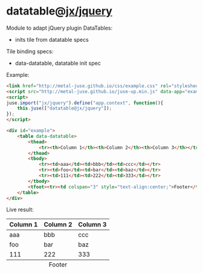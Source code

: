 # datatable@[jx/jquery](../../jx/jquery)

Module to adapt jQuery plugin DataTables:
* inits tile from datatable specs

Tile binding specs:
* data-datatable, datatable init spec

Example:

```html
<link href="http://metal-juse.github.io/css/example.css" rel="stylesheet"/>
<script src="http://metal-juse.github.io/juse-up.min.js" data-app="example.datatable@app;"></script>
<script>
juse.import("jx/jquery").define("app.context", function(){
	this.juse(["datatable@jx/jquery"]);
});
</script>

<div id="example">
	<table data-datatable>
		<thead>
			<tr><th>Column 1</th><th>Column 2</th><th>Column 3</th></tr>
		</thead>
		<tbody>
			<tr><td>aaa</td><td>bbb</td><td>ccc</td></tr>
			<tr><td>foo</td><td>bar</td><td>baz</td></tr>
			<tr><td>111</td><td>222</td><td>333</td></tr>
		</tbody>
		<tfoot><tr><td colspan="3" style="text-align:center;">Footer</td></tr></tfoot>
	</table>
</div>
```

Live result:

<section>
<link href="http://metal-juse.github.io/css/example.css" rel="stylesheet"/>
<script src="http://metal-juse.github.io/juse-up.min.js" data-app="example.datatable@app;"></script>
<script>
juse.import("jx/jquery").define("app.context", function(){
	this.juse(["datatable@jx/jquery"]);
});
</script>

<div id="example">
	<table data-datatable>
		<thead>
			<tr><th>Column 1</th><th>Column 2</th><th>Column 3</th></tr>
		</thead>
		<tbody>
			<tr><td>aaa</td><td>bbb</td><td>ccc</td></tr>
			<tr><td>foo</td><td>bar</td><td>baz</td></tr>
			<tr><td>111</td><td>222</td><td>333</td></tr>
		</tbody>
		<tfoot><tr><td colspan="3" style="text-align:center;">Footer</td></tr></tfoot>
	</table>
</div>
</section>
